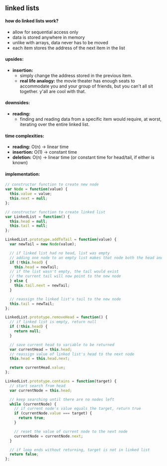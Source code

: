 ## linked lists

#### how do linked lists work?
  * allow for sequential access only
  * data is stored anywhere in memory
  * unlike with arrays, data never has to be moved
  * each item stores the address of the next item in the list

#### upsides:
  * __insertion:__
    * simply change the address stored in the previous item.
    * __real life analogy:__ the movie theater has enough seats to accommodate you and your group of friends,
    but you can't all sit together.  y'all are cool with that.

#### downsides:
  * __reading:__
    * finding and reading data from a specific item would require, at worst, iterating over the entire linked list.

#### time complexities:
  * __reading:__ O(n) -> linear time
  * __insertion:__ O(1) -> constant time
  * __deletion:__ O(n) -> linear time (or constant time for head/tail, if either is known)

#### implementation:

```javascript
// constructor function to create new node
var Node = function(value) {
  this.value = value;
  this.next = null;
};

// constructor function to create linked list
var LinkedList = function() {
  this.head = null;
  this.tail = null;
};

LinkedList.prototype.addToTail = function(value) {
  var newTail = new Node(value);

  // if linked list had no head, list was empty
  // adding one node to an empty list makes that node both the head and the tail
  if (!this.head) {
    this.head = newTail;
  // if the list wasn't empty, the tail would exist
  // the current tail will now point to the new node
  } else {
    this.tail.next = newTail;
  }

  // reassign the linked list's tail to the new node
  this.tail = newTail;
};

LinkedList.prototype.removeHead = function() {
  // if linked list is empty, return null
  if (!this.head) {
    return null;
  }

  // save current head to variable to be returned
  var currentHead = this.head;
  // reassign value of linked list's head to the next node
  this.head = this.head.next;

  return currentHead.value;
};

LinkedList.prototype.contains = function(target) {
  // start search from head
  var currentNode = this.head;

  // keep searching until there are no nodes left
  while (currentNode) {
    // if current node's value equals the target, return true
    if (currentNode.value === target) {
      return true;
    }

    // reset the value of current node to the next node
    currentNode = currentNode.next;
  }

  // if loop ends without returning, target is not in linked list
  return false;
};
```